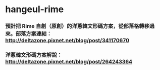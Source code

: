 # hangeul-rime
### 預計把 Rime 自創（原創）的洋蔥韓文形碼方案，從部落格轉移過來。部落方案連結：http://deltazone.pixnet.net/blog/post/341170670
### 洋蔥韓文形碼方案解說：http://deltazone.pixnet.net/blog/post/264243364

